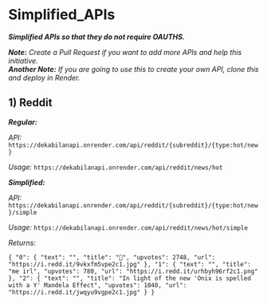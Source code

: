 # Simplified_APIs
_**Simplified APIs so that they do not require OAUTHS.**_

_**Note:**_ _Create a Pull Request if you want to add more APIs and help this initiative._
<br>_**Another Note:**_ _If you are going to use this to create your own API, clone this and deploy in Render._

## 1) Reddit

_**Regular:**_

_API:_ `https://dekabilanapi.onrender.com/api/reddit/{subreddit}/{type:hot/new}`

_Usage:_ `https://dekabilanapi.onrender.com/api/reddit/news/hot`



_**Simplified:**_

_API:_ `https://dekabilanapi.onrender.com/api/reddit/{subreddit}/{type:hot/new}/simple`

_Usage:_ `https://dekabilanapi.onrender.com/api/reddit/news/hot/simple`

_Returns_:

`{
    "0": {
        "text": "",
        "title": "🤔",
        "upvotes": 2748,
        "url": "https://i.redd.it/9vkxfm5vpe2c1.jpg"
    },
    "1": {
        "text": "",
        "title": "me irl",
        "upvotes": 780,
        "url": "https://i.redd.it/urhbyh96rf2c1.png"
    },
    "2": {
        "text": "",
        "title": "In light of the new 'Onix is spelled with a Y' Mandela Effect",
        "upvotes": 1040,
        "url": "https://i.redd.it/jwqyu9vgpe2c1.jpg"
    }
  }`
